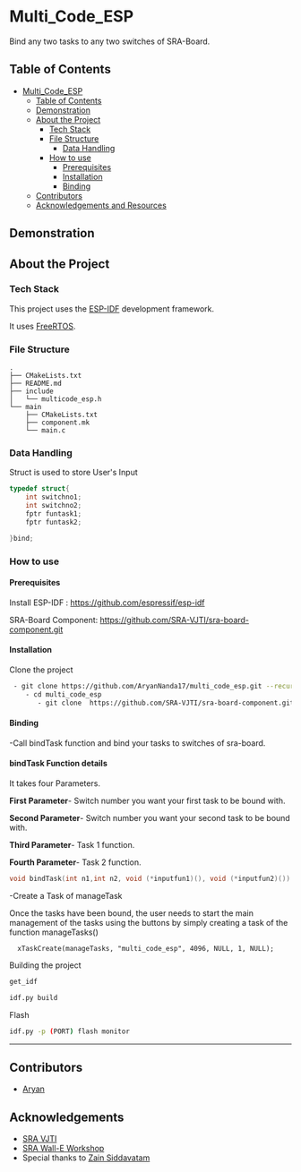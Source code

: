 # Multi_Code_ESP 

Bind any two tasks to any two switches of SRA-Board.

## Table of Contents

- [Multi_Code_ESP ](#Multi_Code_ESP)
  - [Table of Contents](#table-of-contents)
  - [Demonstration](#demonstration)
  - [About the Project](#about-the-project)
    - [Tech Stack](#tech-stack)
    - [File Structure](#file-structure)
      - [Data Handling](#data-handling)
    - [How to use](#how-to-use)
      - [Prerequisites](#prerequisites)
      - [Installation](#installation)
      - [Binding](#binding)
  - [Contributors](#contributors)
  - [Acknowledgements and Resources](#acknowledgements-and-resources)

## Demonstration

## About the Project

### Tech Stack

This project uses the [ESP-IDF](https://docs.espressif.com/projects/esp-idf/en/latest/esp32/) development framework.

It uses [FreeRTOS](https://www.freertos.org/openrtos.html).

### File Structure

```
.
├── CMakeLists.txt
├── README.md
├── include
│   └── multicode_esp.h
└── main
    ├── CMakeLists.txt
    ├── component.mk
    └── main.c

```

### Data Handling
Struct is used to store User's Input

```c++
typedef struct{
    int switchno1;
    int switchno2;
    fptr funtask1;
    fptr funtask2;

}bind;
```
### How to use

#### Prerequisites

Install ESP-IDF : https://github.com/espressif/esp-idf
 
SRA-Board Component: https://github.com/SRA-VJTI/sra-board-component.git

#### Installation

Clone the project

```sh
 - git clone https://github.com/AryanNanda17/multi_code_esp.git --recursive
    - cd multi_code_esp
       - git clone  https://github.com/SRA-VJTI/sra-board-component.git

```

#### Binding

-Call bindTask function and bind your tasks to switches of sra-board.


#### **bindTask Function details**

It takes four Parameters.

**First Parameter**-  Switch number you want your first task to be bound with.

**Second Parameter**- Switch number you want your second task to be bound with.

**Third Parameter**-  Task 1 function.

**Fourth Parameter**- Task 2 function.
```c++
void bindTask(int n1,int n2, void (*inputfun1)(), void (*inputfun2)())

```

-Create a Task of manageTask

Once the tasks have been bound, the user needs to start the main management of the tasks using the buttons by simply creating a task of the function manageTasks()

```
  xTaskCreate(manageTasks, "multi_code_esp", 4096, NULL, 1, NULL);
```

Building the project

```sh
get_idf
```

```sh
idf.py build
```

Flash

```sh
idf.py -p (PORT) flash monitor
```
---

## Contributors

- [Aryan](https://github.com/AryanNanda17)


## Acknowledgements
- [SRA VJTI](https://github.com/SRA-VJTI)
- [SRA Wall-E Workshop](https://github.com/SRA-VJTI/Wall-E_v2.2)
- Special thanks to [Zain Siddavatam](https://github.com/SuperChamp234)

